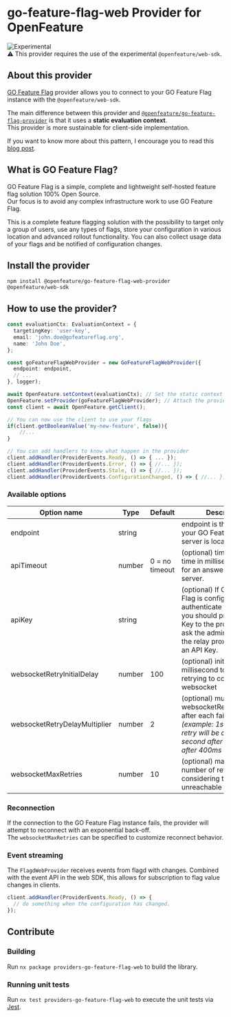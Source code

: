# go-feature-flag-web Provider for OpenFeature
![Experimental](https://img.shields.io/badge/experimental-breaking%20changes%20allowed-yellow)  
:warning: This provider requires the use of the experimental `@openfeature/web-sdk`.

## About this provider
[GO Feature Flag](https://gofeatureflag.org) provider allows you to connect to your GO Feature Flag instance with the `@openfeature/web-sdk`.

The main difference between this provider and [`@openfeature/go-feature-flag-provider`](https://www.npmjs.com/package/@openfeature/go-feature-flag-provider) is that it uses a **static evaluation context**.  
This provider is more sustainable for client-side implementation.

If you want to know more about this pattern, I encourage you to read this [blog post](https://openfeature.dev/blog/catering-to-the-client-side/).

## What is GO Feature Flag?
GO Feature Flag is a simple, complete and lightweight self-hosted feature flag solution 100% Open Source.  
Our focus is to avoid any complex infrastructure work to use GO Feature Flag.

This is a complete feature flagging solution with the possibility to target only a group of users, use any types of flags, store your configuration in various location and advanced rollout functionality. You can also collect usage data of your flags and be notified of configuration changes.

## Install the provider

```shell
npm install @openfeature/go-feature-flag-web-provider @openfeature/web-sdk
```

## How to use the provider?
```typescript
const evaluationCtx: EvaluationContext = {
  targetingKey: 'user-key',
  email: 'john.doe@gofeatureflag.org',
  name: 'John Doe',
};

const goFeatureFlagWebProvider = new GoFeatureFlagWebProvider({
  endpoint: endpoint,
  // ...
}, logger);

await OpenFeature.setContext(evaluationCtx); // Set the static context for OpenFeature
OpenFeature.setProvider(goFeatureFlagWebProvider); // Attach the provider to OpenFeature
const client = await OpenFeature.getClient();

// You can now use the client to use your flags
if(client.getBooleanValue('my-new-feature', false)){
    //...
}

// You can add handlers to know what happen in the provider
client.addHandler(ProviderEvents.Ready, () => { ... });
client.addHandler(ProviderEvents.Error, () => { //... });
client.addHandler(ProviderEvents.Stale, () => { //... });
client.addHandler(ProviderEvents.ConfigurationChanged, () => { //... });
```

### Available options
| Option name                   | Type   | Default        | Description                                                                                                                                                                                     |
|-------------------------------|--------|----------------|-------------------------------------------------------------------------------------------------------------------------------------------------------------------------------------------------|
| endpoint                      | string |                | endpoint is the URL where your GO Feature Flag server is located.                                                                                                                               |
| apiTimeout                    | number | 0 = no timeout | (optional) timeout is the time in millisecond we wait for an answer from the server.                                                                                                            |
| apiKey                        | string |                | (optional) If GO Feature Flag is configured to authenticate the requests, you should provide an API Key to the provider. Please ask the administrator of the relay proxy to provide an API Key. |
| websocketRetryInitialDelay    | number | 100            | (optional) initial delay in millisecond to wait before retrying to connect the websocket                                                                                                        |
| websocketRetryDelayMultiplier | number | 2              | (optional) multiplier of websocketRetryInitialDelay after each failure _(example: 1st connection retry will be after 100ms, second after 200ms, third after 400ms ...)_                         |
| websocketMaxRetries           | number | 10             | (optional) maximum number of retries before considering the websocket unreachable                                                                                                               |

### Reconnection
If the connection to the GO Feature Flag instance fails, the provider will attempt to reconnect with an exponential back-off.   
The `websocketMaxRetries` can be specified to customize reconnect behavior.

### Event streaming
The `FlagdWebProvider` receives events from flagd with changes. Combined with the event API in the web SDK, this allows for subscription to flag value changes in clients.

```typescript
client.addHandler(ProviderEvents.Ready, () => {
  // do something when the configuration has changed.
});
```

## Contribute

### Building
Run `nx package providers-go-feature-flag-web` to build the library.

### Running unit tests
Run `nx test providers-go-feature-flag-web` to execute the unit tests via [Jest](https://jestjs.io).
